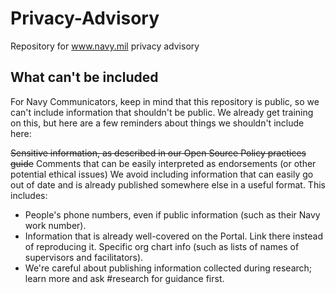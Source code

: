 # Privacy-Advisory
Repository for www.navy.mil privacy advisory

## What can't be included
For Navy Communicators, keep in mind that this repository is public, so we can't include information that shouldn't be public. We already get training on this, but here are a few reminders about things we shouldn't include here:

~~Sensitive information, as described in our Open Source Policy practices guide~~
Comments that can be easily interpreted as endorsements (or other potential ethical issues)
We avoid including information that can easily go out of date and is already published somewhere else in a useful format. This includes:

* People's phone numbers, even if public information (such as their Navy work number).
* Information that is already well-covered on the Portal. Link there instead of reproducing it.
Specific org chart info (such as lists of names of supervisors and facilitators).
* We're careful about publishing information collected during research; learn more and ask #research for guidance first.
